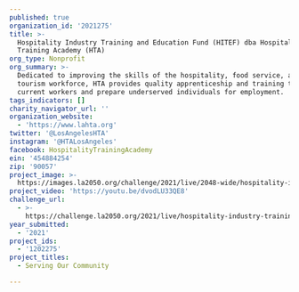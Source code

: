 ```yaml
---
published: true
organization_id: '2021275'
title: >-
  Hospitality Industry Training and Education Fund (HITEF) dba Hospitality
  Training Academy (HTA)
org_type: Nonprofit
org_summary: >-
  Dedicated to improving the skills of the hospitality, food service, and
  tourism workforce, HTA provides quality apprenticeship and training to upskill
  current workers and prepare underserved individuals for employment.
tags_indicators: []
charity_navigator_url: ''
organization_website:
  - 'https://www.lahta.org'
twitter: '@LosAngelesHTA'
instagram: '@HTALosAngeles'
facebook: HospitalityTrainingAcademy
ein: '454884254'
zip: '90057'
project_image: >-
  https://images.la2050.org/challenge/2021/live/2048-wide/hospitality-industry-training-and-education-fund-hitef-dba-hospitality-training-academy-hta.jpg
project_video: 'https://youtu.be/dvodLU33QE8'
challenge_url:
  - >-
    https://challenge.la2050.org/2021/live/hospitality-industry-training-and-education-fund-hitef-dba-hospitality-training-academy-hta/
year_submitted:
  - '2021'
project_ids:
  - '1202275'
project_titles:
  - Serving Our Community

---
```

